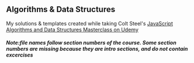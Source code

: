 ## Algorithms & Data Structures
My solutions & templates created while taking Colt Steel's [JavaScript Algorithms and Data Structures Masterclass on Udemy](https://www.udemy.com/course/js-algorithms-and-data-structures-masterclass/)

##### Note:*file names follow section numbers of the course. Some section numbers are missing because they are intro sections, and do not contain excercises*